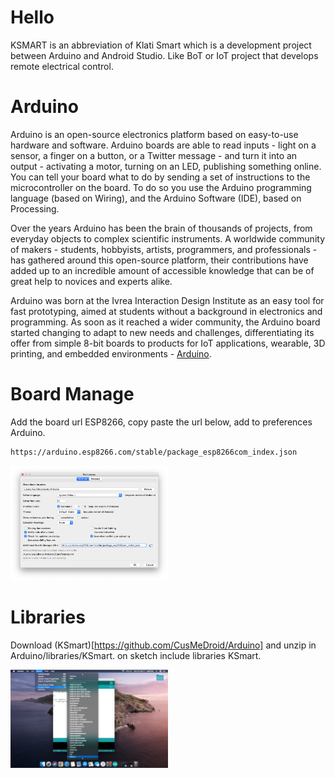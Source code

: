 # Hello
KSMART is an abbreviation of Klati Smart which is a development project between Arduino and Android Studio. Like BoT or IoT project that develops remote electrical control.

# Arduino
Arduino is an open-source electronics platform based on easy-to-use hardware and software. Arduino boards are able to read inputs - light on a sensor, a finger on a button, or a Twitter message - and turn it into an output - activating a motor, turning on an LED, publishing something online. You can tell your board what to do by sending a set of instructions to the microcontroller on the board. To do so you use the Arduino programming language (based on Wiring), and the Arduino Software (IDE), based on Processing.

Over the years Arduino has been the brain of thousands of projects, from everyday objects to complex scientific instruments. A worldwide community of makers - students, hobbyists, artists, programmers, and professionals - has gathered around this open-source platform, their contributions have added up to an incredible amount of accessible knowledge that can be of great help to novices and experts alike.

Arduino was born at the Ivrea Interaction Design Institute as an easy tool for fast prototyping, aimed at students without a background in electronics and programming. As soon as it reached a wider community, the Arduino board started changing to adapt to new needs and challenges, differentiating its offer from simple 8-bit boards to products for IoT applications, wearable, 3D printing, and embedded environments - [Arduino](https://docs.arduino.cc/learn/starting-guide/whats-arduino/).

# Board Manage
Add the board url ESP8266, copy paste the url below, add to preferences Arduino.
``` txt
https://arduino.esp8266.com/stable/package_esp8266com_index.json
```
[<img alt="KSmart Reference Board Manage" title="KSmart Reference Board Manage" width="50%" src="Screenshot/ss_001.png" />](Screenshot/ss_001.png)

# Libraries
Download (KSmart)[https://github.com/CusMeDroid/Arduino] and unzip in Arduino/libraries/KSmart. on sketch include libraries KSmart.

[<img alt="KSmart Libraries" title="KSmart Libraries" width="50%" src="Screenshot/ss_002.png" />](Screenshot/ss_002.png)

